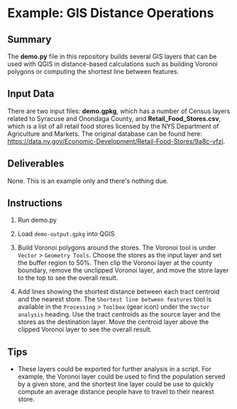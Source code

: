 # Example: GIS Distance Operations

## Summary

The **demo.py** file in this repository builds several GIS layers that can be used with QGIS in distance-based calculations such as building Voronoi polygons or computing the shortest line between features.

## Input Data

There are two input files: **demo.gpkg**, which has a number of Census layers related to Syracuse and Onondaga County, and **Retail_Food_Stores.csv**, which is a list of all retail food stores licensed by the NYS Department of Agriculture and Markets. The original database can be found here:  <https://data.ny.gov/Economic-Development/Retail-Food-Stores/9a8c-vfzj>.

## Deliverables

None. This is an example only and there's nothing due.

## Instructions

1. Run demo.py

1. Load `demo-output.gpkg` into QGIS

1. Build Voronoi polygons around the stores. The Voronoi tool is under `Vector` > `Geometry Tools`. Choose the stores as the input layer and set the buffer region to 50%. Then clip the Voronoi layer at the county boundary, remove the unclipped Voronoi layer, and move the store layer to the top to see the overall result.

1. Add lines showing the shortest distance between each tract centroid and the nearest store. The `Shortest line between features` tool is available in the `Processing` > `Toolbox` (gear icon) under the `Vector analysis` heading. Use the tract centroids as the source layer and the stores as the destination layer. Move the centroid layer above the clipped Voronoi layer to see the overall result.

## Tips

* These layers could be exported for further analysis in a script. For example, the Voronoi layer could be used to find the population served by a given store, and the shortest line layer could be use to quickly compute an average distance people have to travel to their nearest store.
